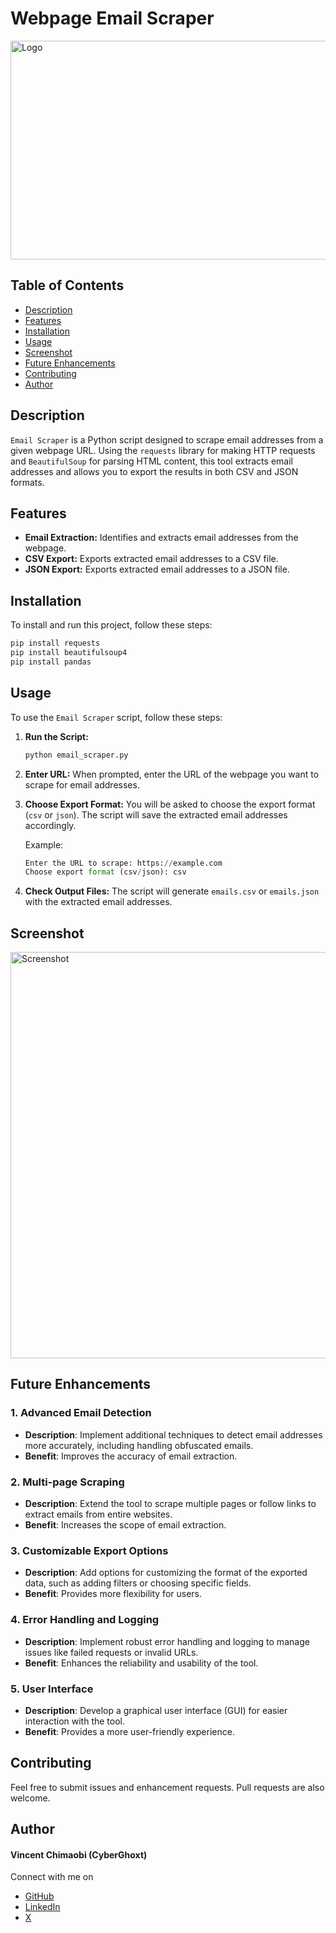 
# Webpage Email Scraper

<a>
  <img src="https://example.com/email-scraper-logo.png" alt="Logo" height="350" width="650" />
</a>

## Table of Contents
- [Description](#description)
- [Features](#features)
- [Installation](#installation)
- [Usage](#usage)
- [Screenshot](#screenshot)
- [Future Enhancements](#future-enhancements)
- [Contributing](#contributing)
- [Author](#author)

## Description
`Email Scraper` is a Python script designed to scrape email addresses from a given webpage URL. Using the `requests` library for making HTTP requests and `BeautifulSoup` for parsing HTML content, this tool extracts email addresses and allows you to export the results in both CSV and JSON formats.

## Features
- **Email Extraction:** Identifies and extracts email addresses from the webpage.
- **CSV Export:** Exports extracted email addresses to a CSV file.
- **JSON Export:** Exports extracted email addresses to a JSON file.

## Installation
To install and run this project, follow these steps:

```sh
pip install requests
pip install beautifulsoup4
pip install pandas
```

## Usage
To use the `Email Scraper` script, follow these steps:

1. **Run the Script:**
   ```sh
   python email_scraper.py
   ```

2. **Enter URL:**
   When prompted, enter the URL of the webpage you want to scrape for email addresses.

3. **Choose Export Format:**
   You will be asked to choose the export format (`csv` or `json`). The script will save the extracted email addresses accordingly.

   Example:
   ```python
   Enter the URL to scrape: https://example.com
   Choose export format (csv/json): csv
   ```

4. **Check Output Files:**
   The script will generate `emails.csv` or `emails.json` with the extracted email addresses.

## Screenshot

<a>
  <img src="#" alt="Screenshot" width="650" />
</a>

## Future Enhancements

### 1. **Advanced Email Detection**
   - **Description**: Implement additional techniques to detect email addresses more accurately, including handling obfuscated emails.
   - **Benefit**: Improves the accuracy of email extraction.

### 2. **Multi-page Scraping**
   - **Description**: Extend the tool to scrape multiple pages or follow links to extract emails from entire websites.
   - **Benefit**: Increases the scope of email extraction.

### 3. **Customizable Export Options**
   - **Description**: Add options for customizing the format of the exported data, such as adding filters or choosing specific fields.
   - **Benefit**: Provides more flexibility for users.

### 4. **Error Handling and Logging**
   - **Description**: Implement robust error handling and logging to manage issues like failed requests or invalid URLs.
   - **Benefit**: Enhances the reliability and usability of the tool.

### 5. **User Interface**
   - **Description**: Develop a graphical user interface (GUI) for easier interaction with the tool.
   - **Benefit**: Provides a more user-friendly experience.

## Contributing

Feel free to submit issues and enhancement requests. Pull requests are also welcome.


## Author

#### Vincent Chimaobi (CyberGhoxt)

Connect with me on 
- [GitHub](https://www.github.com/VincentRitchie/VincentRitchie)
- [LinkedIn](https://www.linkedin.com/in/vincent-chimaobi-53b458216?trk=contact-info)
- [X](https://x.com/vin_chimaobi042)
